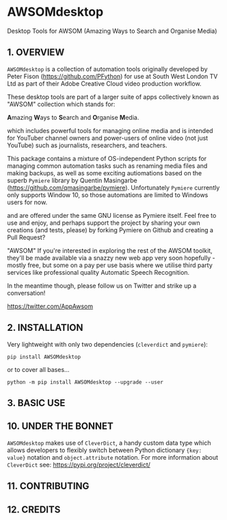 # AWSOMdesktop
Desktop Tools for AWSOM (Amazing Ways to Search and Organise Media)

## 1. OVERVIEW

`AWSOMdesktop` is a collection of automation tools originally developed by
Peter Fison (https://github.com/PFython) for use at South West London TV Ltd
as part of their Adobe Creative Cloud video production workflow.

These desktop tools are part of a larger suite of apps collectively known as
"AWSOM" collection which stands for:

**A**mazing **W**ays to **S**earch and **O**rganise **M**edia.

which includes powerful tools for managing online media and is intended for
YouTuber channel owners and power-users of online video (not just YouTube) such
as journalists, researchers, and teachers.

This package contains a mixture of OS-independent Python scripts for managing
common automation tasks such as renaming media files and making backups, as well
as some exciting autiomations based on the superb `Pymiere` library by
Quentin Masingarbe (https://github.com/qmasingarbe/pymiere).  Unfortunately
`Pymiere` currently only supports Window 10, so those automations are limited
to Windows users for now.


 and are offered under the same GNU license as Pymiere itself.  Feel free to use and
enjoy, and perhaps support the project by sharing your own creations (and
tests, please) by forking Pymiere on Github and creating a Pull Request?



"AWSOM"   If you're interested in exploring the rest of the AWSOM toolkit, they'll be made
available via a snazzy new web app very soon hopefully - mostly free, but some
on a pay per use basis where we utilise third party services like professional
quality Automatic Speech Recognition.

In the meantime though, please follow us on Twitter and strike up a conversation!

https://twitter.com/AppAwsom

## 2. INSTALLATION

Very lightweight with only two dependencies (`cleverdict` and `pymiere`):

    pip install AWSOMdesktop

or to cover all bases...

    python -m pip install AWSOMdesktop --upgrade --user

## 3. BASIC USE

## 10. UNDER THE BONNET

`AWSOMdesktop` makes use of `CleverDict`, a handy custom data type which allows
developers to flexibly switch between Python dictionary `{key: value}` notation
and `object.attribute` notation.  For more information about `CleverDict` see:
https://pypi.org/project/cleverdict/

## 11. CONTRIBUTING

## 12. CREDITS

